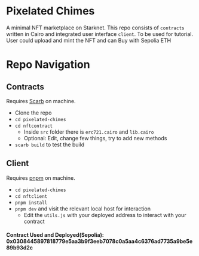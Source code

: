 # Pixelated Chimes

A minimal NFT marketplace on Starknet. This repo consists of `contracts` written in Cairo and integrated user interface `client`. To be used for tutorial. User could upload and mint the NFT and can Buy with Sepolia ETH

# Repo Navigation

## Contracts

Requires [Scarb](https://docs.swmansion.com/scarb/download.html) on machine.

- Clone the repo
- `cd pixelated-chimes`
- `cd nftcontract`
  - Inside `src` folder there is `erc721.cairo` and `lib.cairo`
  - Optional: Edit, change few things, try to add new methods
- `scarb build` to test the build

## Client

Requires [pnpm](https://pnpm.io/installation) on machine.

- `cd pixelated-chimes`
- `cd nftclient`
- `pnpm install`
- `pnpm dev` and visit the relevant local host for interaction
  - Edit the `utils.js` with your deployed address to interact with your contract

#### Contract Used and Deployed(Sepolia): 0x0308445897818779e5aa3b9f3eeb7078c0a5aa4c6376ad7735a9be5e89b93d2c
